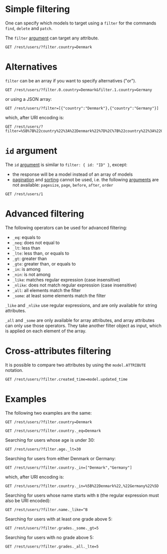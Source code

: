 # Simple filtering

One can specify which models to target using a `filter` for the commands
`find`, `delete` and `patch`.

The `filter` [argument](client/syntax/rpc.md#rpc) can target any attribute.

```HTTP
GET /rest/users/?filter.country=Denmark
```

# Alternatives

`filter` can be an array if you want to specify alternatives ("or").

```HTTP
GET /rest/users/?filter.0.country=Denmark&filter.1.country=Germany
```

or using a JSON array:

```HTTP
GET /rest/users/?filter=[{"country":"Denmark"},{"country":"Germany"}]
```

which, after URI encoding is:

```HTTP
GET /rest/users/?filter=%5B%7B%22country%22%3A%22Denmark%22%7D%2C%7B%22country%22%3A%22Germany%22%7D%5D
```

# `id` argument

The `id` [argument](client/syntax/rpc.md#rpc) is similar to
`filter: { id: "ID" }`, except:
  - the response will be a model instead of an array of models
  - [pagination](client/arguments/pagination.md) and [sorting](client/arguments/sorting.md) cannot
    be used, i.e. the following [arguments](client/syntax/rpc.md#rpc) are not
    available: `pagesize`, `page`, `before`, `after`, `order`

```HTTP
GET /rest/users/1
```

# Advanced filtering

The following operators can be used for advanced filtering:
  - `_eq`: equals to
  - `_neq`: does not equal to
  - `_lt`: less than
  - `_lte`: less than, or equals to
  - `_gt`: greater than
  - `_gte`: greater than, or equals to
  - `_in`: is among
  - `_nin`: is not among
  - `_like`: matches regular expression (case insensitive)
  - `_nlike`: does not match regular expression (case insensitive)
  - `_all`: all elements match the filter
  - `_some`: at least some elements match the filter

`_like` and `_nlike` use regular expressions, and are only available for
string attributes.

`_all` and `_some` are only available for array attributes, and array attributes
can only use those operators. They take another filter object as input, which
is applied on each element of the array.

# Cross-attributes filtering

It is possible to compare two attributes by using the `model.ATTRIBUTE`
notation.

```HTTP
GET /rest/users/?filter.created_time=model.updated_time
```

# Examples

The following two examples are the same:

```HTTP
GET /rest/users/?filter.country=Denmark
```

```HTTP
GET /rest/users/?filter.country._eq=Denmark
```

Searching for users whose age is under 30:

```HTTP
GET /rest/users/?filter.age._lt=30
```

Searching for users from either Denmark or Germany:

```HTTP
GET /rest/users/?filter.country._in=["Denmark","Germany"]
```

which, after URI encoding is:

```HTTP
GET /rest/users/?filter.country._in=%5B%22Denmark%22,%22Germany%22%5D
```

Searching for users whose name starts with `B` (the regular expression must
also be URI encoded):

```HTTP
GET /rest/users/?filter.name._like=^B
```

Searching for users with at least one grade above 5:

```HTTP
GET /rest/users/?filter.grades._some._gt=5
```

Searching for users with no grade above 5:

```HTTP
GET /rest/users/?filter.grades._all._lte=5
```
